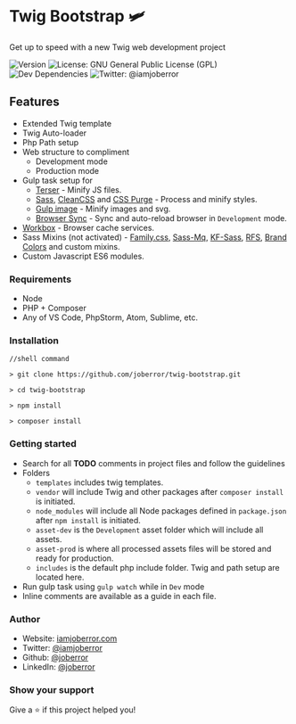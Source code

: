 
# Twig Bootstrap 🛩

Get up to speed with a new Twig web development project

 ![Version](https://img.shields.io/github/package-json/v/joberror/twig-bootstrap?color=green) ![License: GNU General Public License (GPL)](https://img.shields.io/github/license/joberror/twig-bootstrap) ![Dev Dependencies](https://img.shields.io/david/dev/joberror/twig-bootstrap?style=flat-square) ![Twitter: @iamjoberror](https://img.shields.io/twitter/follow/iamjoberror?style=social)

## Features

* Extended Twig template
* Twig Auto-loader
* Php Path setup
* Web structure to compliment
  * Development mode
  * Production mode
* Gulp task setup for
  * [Terser](https://github.com/terser/terser) - Minify JS files.
  * [Sass](https://github.com/sass/sass), [CleanCSS](https://github.com/scniro/gulp-clean-css) and [CSS Purge](https://github.com/rbtech/gulp-css-purge) - Process and minify styles.
  * [Gulp image](https://github.com/1000ch/gulp-image) - Minify images and svg.
  * [Browser Sync](https://github.com/BrowserSync/browser-sync) - Sync and auto-reload browser in `Development` mode.
* [Workbox](https://developers.google.com/web/tools/workbox) - Browser cache services.
* Sass Mixins (not activated) - [Family.css](https://lukyvj.github.io/family.scss/), [Sass-Mq](https://github.com/sass-mq/sass-mq), [KF-Sass](https://keyfram.milesalan.com/), [RFS](https://github.com/twbs/rfs), [Brand Colors](https://github.com/reimertz/brand-colors) and custom mixins.
* Custom Javascript ES6 modules.

### Requirements

* Node
* PHP + Composer
* Any of VS Code, PhpStorm, Atom, Sublime, etc.

### Installation

    //shell command

    > git clone https://github.com/joberror/twig-bootstrap.git

    > cd twig-bootstrap

    > npm install

    > composer install

### Getting started

* Search for all **TODO** comments in project files and follow the guidelines
* Folders
  * `templates` includes twig templates.
  * `vendor` will include Twig and other packages after `composer install` is initiated.
  * `node_modules` will include all Node packages defined in `package.json` after `npm install` is initiated.
  * `asset-dev` is the `Development` asset folder which will include all assets.
  * `asset-prod` is where all processed assets files will be stored and ready for production.
  * `includes` is the default php include folder. Twig and path setup are located here.
* Run gulp task using `gulp watch` while in `Dev` mode
* Inline comments are available as a guide in each file.

### Author

* Website:  [iamjoberror.com](https://iamjoberror.com)
* Twitter:  [@iamjoberror](https://twitter.com/iamjoberror)
* Github:   [@joberror](https://github.com/joberror)
* LinkedIn: [@joberror](https://linkedin.com/in/joberror)

### Show your support

Give a ⭐️ if this project helped you!
